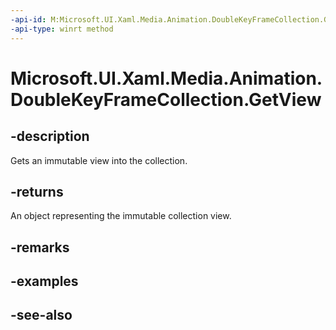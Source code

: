 ```yaml
---
-api-id: M:Microsoft.UI.Xaml.Media.Animation.DoubleKeyFrameCollection.GetView
-api-type: winrt method
---
```


<!-- Method syntax
public Windows.Foundation.Collections.IVectorView<Windows.UI.Xaml.Media.Animation.DoubleKeyFrame> GetView()
-->

# Microsoft.UI.Xaml.Media.Animation.DoubleKeyFrameCollection.GetView

## -description
Gets an immutable view into the collection.

## -returns
An object representing the immutable collection view.

## -remarks

## -examples

## -see-also
